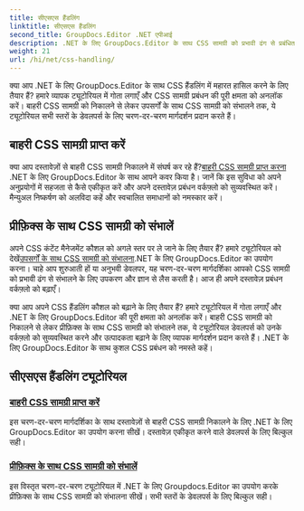 ```yaml
---
title: सीएसएस हैंडलिंग
linktitle: सीएसएस हैंडलिंग
second_title: GroupDocs.Editor .NET एपीआई
description: .NET के लिए GroupDocs.Editor के साथ CSS सामग्री को प्रभावी ढंग से प्रबंधित करना सीखें। बाहरी CSS सामग्री निकालें और उपसर्गों के साथ CSS सामग्री को आसानी से प्रबंधित करें।
weight: 21
url: /hi/net/css-handling/
---
```


क्या आप .NET के लिए GroupDocs.Editor के साथ CSS हैंडलिंग में महारत हासिल करने के लिए तैयार हैं? हमारे व्यापक ट्यूटोरियल में गोता लगाएँ और CSS सामग्री प्रबंधन की पूरी क्षमता को अनलॉक करें। बाहरी CSS सामग्री को निकालने से लेकर उपसर्गों के साथ CSS सामग्री को संभालने तक, ये ट्यूटोरियल सभी स्तरों के डेवलपर्स के लिए चरण-दर-चरण मार्गदर्शन प्रदान करते हैं।

## बाहरी CSS सामग्री प्राप्त करें

 क्या आप दस्तावेज़ों से बाहरी CSS सामग्री निकालने में संघर्ष कर रहे हैं?[बाहरी CSS सामग्री प्राप्त करना](./get-external-css-content/) .NET के लिए GroupDocs.Editor के साथ आपने कवर किया है। जानें कि इस सुविधा को अपने अनुप्रयोगों में सहजता से कैसे एकीकृत करें और अपने दस्तावेज़ प्रबंधन वर्कफ़्लो को सुव्यवस्थित करें। मैन्युअल निष्कर्षण को अलविदा कहें और स्वचालित समाधानों को नमस्कार करें।

## प्रीफ़िक्स के साथ CSS सामग्री को संभालें

 अपने CSS कंटेंट मैनेजमेंट कौशल को अगले स्तर पर ले जाने के लिए तैयार हैं? हमारे ट्यूटोरियल को देखें[उपसर्गों के साथ CSS सामग्री को संभालना](./handle-css-content-with-prefix/).NET के लिए GroupDocs.Editor का उपयोग करना। चाहे आप शुरुआती हों या अनुभवी डेवलपर, यह चरण-दर-चरण मार्गदर्शिका आपको CSS सामग्री को प्रभावी ढंग से संभालने के लिए उपकरण और ज्ञान से लैस करती है। आज ही अपने दस्तावेज़ प्रबंधन वर्कफ़्लो को बढ़ाएँ।

क्या आप अपने CSS हैंडलिंग कौशल को बढ़ाने के लिए तैयार हैं? हमारे ट्यूटोरियल में गोता लगाएँ और .NET के लिए GroupDocs.Editor की पूरी क्षमता को अनलॉक करें। बाहरी CSS सामग्री को निकालने से लेकर प्रीफ़िक्स के साथ CSS सामग्री को संभालने तक, ये ट्यूटोरियल डेवलपर्स को उनके वर्कफ़्लो को सुव्यवस्थित करने और उत्पादकता बढ़ाने के लिए व्यापक मार्गदर्शन प्रदान करते हैं। .NET के लिए GroupDocs.Editor के साथ कुशल CSS प्रबंधन को नमस्ते कहें। 
## सीएसएस हैंडलिंग ट्यूटोरियल
### [बाहरी CSS सामग्री प्राप्त करें](./get-external-css-content/)
इस चरण-दर-चरण मार्गदर्शिका के साथ दस्तावेज़ों से बाहरी CSS सामग्री निकालने के लिए .NET के लिए GroupDocs.Editor का उपयोग करना सीखें। दस्तावेज़ एकीकृत करने वाले डेवलपर्स के लिए बिल्कुल सही।
### [प्रीफ़िक्स के साथ CSS सामग्री को संभालें](./handle-css-content-with-prefix/)
इस विस्तृत चरण-दर-चरण ट्यूटोरियल में .NET के लिए Groupdocs.Editor का उपयोग करके प्रीफ़िक्स के साथ CSS सामग्री को संभालना सीखें। सभी स्तरों के डेवलपर्स के लिए बिल्कुल सही।